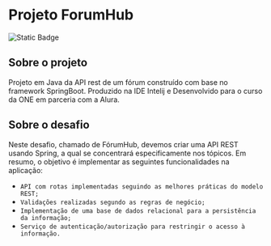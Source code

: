 
# Projeto ForumHub

![Static Badge](https://img.shields.io/badge/status-finalizado-green)

## Sobre o projeto
Projeto em Java da API rest de um fórum construído com base no framework SpringBoot. Produzido na IDE Intelij e Desenvolvido para o curso da ONE em parceria com a Alura.


## Sobre o desafio
Neste desafio, chamado de FórumHub, devemos criar uma API REST usando Spring, a qual se concentrará especificamente nos tópicos. Em resumo, o objetivo é implementar as seguintes funcionalidades na aplicação:

- `API com rotas implementadas seguindo as melhores práticas do modelo REST;`
- `Validações realizadas segundo as regras de negócio;`
- `Implementação de uma base de dados relacional para a persistência da informação;`
- `Serviço de autenticação/autorização para restringir o acesso à informação.`
